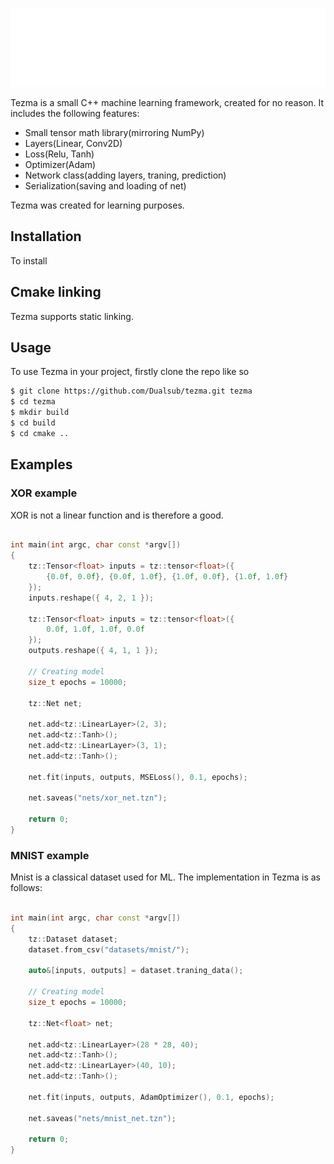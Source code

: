 <p align="center">
  <img src="./tezma-logo.svg">
</p>

<!-- -------------------------------------------------------------------- -->

Tezma is a small C++ machine learning framework, created for no reason. It includes the following features:
- Small tensor math library(mirroring NumPy)
- Layers(Linear, Conv2D)
- Loss(Relu, Tanh)
- Optimizer(Adam)
- Network class(adding layers, traning, prediction)
- Serialization(saving and loading of net)

Tezma was created for learning purposes.

## Installation

To install


## Cmake linking

Tezma supports static linking.

## Usage

To use Tezma in your project, firstly clone the repo like so

```bash
$ git clone https://github.com/Dualsub/tezma.git tezma
$ cd tezma
$ mkdir build
$ cd build
$ cd cmake ..
```

## Examples

### XOR example
XOR is not a linear function and is therefore a good.

```cpp

int main(int argc, char const *argv[])
{
    tz::Tensor<float> inputs = tz::tensor<float>({
        {0.0f, 0.0f}, {0.0f, 1.0f}, {1.0f, 0.0f}, {1.0f, 1.0f}
    });
    inputs.reshape({ 4, 2, 1 });
    
    tz::Tensor<float> inputs = tz::tensor<float>({
        0.0f, 1.0f, 1.0f, 0.0f
    });
    outputs.reshape({ 4, 1, 1 });
    
    // Creating model
    size_t epochs = 10000;
    
    tz::Net net;

    net.add<tz::LinearLayer>(2, 3);
    net.add<tz::Tanh>();
    net.add<tz::LinearLayer>(3, 1);
    net.add<tz::Tanh>();
    
    net.fit(inputs, outputs, MSELoss(), 0.1, epochs);

    net.saveas("nets/xor_net.tzn");

    return 0;
}
```

### MNIST example

Mnist is a classical dataset used for ML. The implementation in Tezma is as follows:

```cpp

int main(int argc, char const *argv[])
{
    tz::Dataset dataset;
    dataset.from_csv("datasets/mnist/");

    auto&[inputs, outputs] = dataset.traning_data();

    // Creating model
    size_t epochs = 10000;
    
    tz::Net<float> net;

    net.add<tz::LinearLayer>(28 * 28, 40);
    net.add<tz::Tanh>();
    net.add<tz::LinearLayer>(40, 10);
    net.add<tz::Tanh>();

    net.fit(inputs, outputs, AdamOptimizer(), 0.1, epochs);

    net.saveas("nets/mnist_net.tzn");

    return 0;
}
```